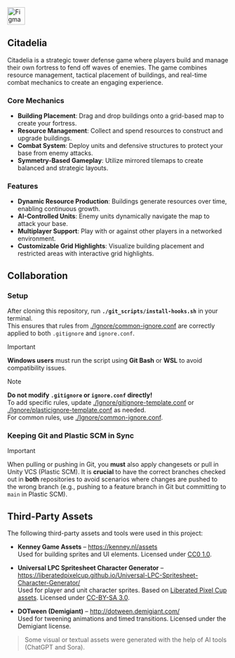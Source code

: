 <a href="https://www.figma.com/board/PHm3roV1mkPZR1UrZZMZ5v/GMD?node-id=0-1&t=6pE2uI4GlM2q4ucD-1" target="_blank">
  <img src="https://upload.wikimedia.org/wikipedia/commons/3/33/Figma-logo.svg" alt="Figma" width="40" />
</a>

## Citadelia

Citadelia is a strategic tower defense game where players build and manage their own fortress to fend off waves of enemies. The game combines resource management, tactical placement of buildings, and real-time combat mechanics to create an engaging experience.

### Core Mechanics
- **Building Placement**: Drag and drop buildings onto a grid-based map to create your fortress.
- **Resource Management**: Collect and spend resources to construct and upgrade buildings.
- **Combat System**: Deploy units and defensive structures to protect your base from enemy attacks.
- **Symmetry-Based Gameplay**: Utilize mirrored tilemaps to create balanced and strategic layouts.

### Features
- **Dynamic Resource Production**: Buildings generate resources over time, enabling continuous growth.
- **AI-Controlled Units**: Enemy units dynamically navigate the map to attack your base.
- **Multiplayer Support**: Play with or against other players in a networked environment.
- **Customizable Grid Highlights**: Visualize building placement and restricted areas with interactive grid highlights.

## Collaboration

### Setup

After cloning this repository, run **`./git_scripts/install-hooks.sh`** in your terminal.  
This ensures that rules from [./Ignore/common-ignore.conf](./Ignore/common-ignore.conf) are correctly applied to both `.gitignore` and `ignore.conf`.

> [!IMPORTANT]  
> **Windows users** must run the script using **Git Bash** or **WSL** to avoid compatibility issues.

> [!NOTE]  
> **Do not modify `.gitignore` or `ignore.conf` directly!**  
> To add specific rules, update [./Ignore/gitignore-template.conf](./Ignore/gitignore-template.conf) or [./Ignore/plasticignore-template.conf](./Ignore/plasticignore-template.conf) as needed.  
> For common rules, use [./Ignore/common-ignore.conf](./Ignore/common-ignore.conf).

### Keeping Git and Plastic SCM in Sync

> [!IMPORTANT]
> When pulling or pushing in Git, you **must** also apply changesets or pull in Unity VCS (Plastic SCM). It is **crucial** to have the correct branches checked out in **both** repositories to avoid scenarios where changes are pushed to the wrong branch (e.g., pushing to a feature branch in Git but committing to `main` in Plastic SCM).

## Third-Party Assets

The following third-party assets and tools were used in this project:

- **Kenney Game Assets** – https://kenney.nl/assets  
  Used for building sprites and UI elements. Licensed under [CC0 1.0](https://creativecommons.org/publicdomain/zero/1.0/).

- **Universal LPC Spritesheet Character Generator** – https://liberatedpixelcup.github.io/Universal-LPC-Spritesheet-Character-Generator/  
  Used for player and unit character sprites. Based on [Liberated Pixel Cup assets](https://lpc.opengameart.org/). Licensed under [CC-BY-SA 3.0](https://creativecommons.org/licenses/by-sa/3.0/).

- **DOTween (Demigiant)** – http://dotween.demigiant.com/  
  Used for tweening animations and timed transitions. Licensed under the Demigiant license.

> Some visual or textual assets were generated with the help of AI tools (ChatGPT and Sora).
